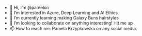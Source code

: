 - 👋 Hi, I’m @pamelon
- 👀 I’m interested in Azure, Deep Learning and AI Ethics
- 🌱 I’m currently learning making Galaxy Buns hairstyles
- 💞️ I’m looking to collaborate on anything interesting! Hit me up
- 📫 How to reach me: Pamela Krzypkowska on any social media.
